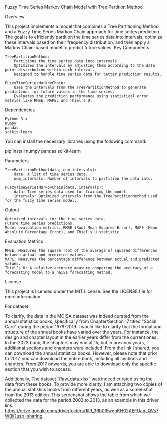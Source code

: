 
Fuzzy Time Series Markov Chain Model with Tree Partition Method

Overview

This project implements a model that combines a Tree Partitioning Method and a Fuzzy Time Series Markov Chain approach for time series prediction. The goal is to efficiently partition the time series data into intervals, optimize these intervals based on their frequency distribution, and then apply a Markov Chain-based model to predict future values.
Key Components

    TreePartitionMethod:
        Partitions the time series data into intervals.
        Optimizes the intervals by adjusting them according to the data point distribution within each interval.
        Designed to handle time series data for better prediction results.

    FuzzyTimeSeriesMarkovChain:
        Uses the intervals from the TreePartitionMethod to generate predictions for future values in the time series.
        Evaluates the prediction performance using statistical error metrics like RMSE, MAPE, and Thiel's U.

Dependencies

    Python 3.x
    numpy
    pandas
    scikit-learn

You can install the necessary libraries using the following command:

pip install numpy pandas scikit-learn

Parameters

    TreePartitionMethod(data, num_intervals):
        data: A list of time series data.
        num_intervals: Number of intervals to partition the data into.

    FuzzyTimeSeriesMarkovChain(data, intervals):
        data: Time series data used for training the model.
        intervals: Optimized intervals from the TreePartitionMethod used for the fuzzy time series model.

Output

    Optimized intervals for the time series data.
    Future time series predictions.
    Model evaluation metrics: RMSE (Root Mean Squared Error), MAPE (Mean Absolute Percentage Error), and Thiel's U statistic.

Evaluation Metrics

    RMSE: Measures the square root of the average of squared differences between actual and predicted values.
    MAPE: Measures the percentage difference between actual and predicted values.
    Thiel’s U: A relative accuracy measure comparing the accuracy of a forecasting model to a naive forecasting method.

License

This project is licensed under the MIT License. See the LICENSE file for more information.

For dataset

To clarify, the data in the MOISA dataset was indeed curated from the annual statistics books, specifically from Chapter/Section 17 titled "Social Care" during the period 1979-2019. I would like to clarify that the format and structure of the annual books have varied over the years. For instance, the design and chapter layout in the earlier years differ from the current ones. In the 2023 book, the chapters may end at 15, but in previous years, additional sections and chapters were included. From the link I shared, you can download the annual statistics books. However, please note that prior to 2017, you can download the entire book, including all sections and chapters. From 2017 onwards, you are able to download only the specific section that you wish to access.

Additionally, The dataset “Raw_data.xlsx” was indeed curated using the data from these books. To provide more clarity, I am attaching two copies of the annual statistics books from different years, as well as a screenshot from the 2013 edition. This screenshot shows the table from which we collected the data for the period 2003 to 2013, as an example in this driver link: https://drive.google.com/drive/folders/1iI9_36b09lwgnKH02AEFUaqLQVs7WBil?usp=sharing.

 

